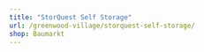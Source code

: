 ```yaml
---
title: "StorQuest Self Storage"
url: /greenwood-village/storquest-self-storage/
shop: Baumarkt
---
```

